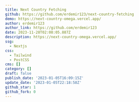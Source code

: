 ```yaml
---
title: Next Country Fetching
github: https://github.com/erdemir123/next-country-fetching
demo: https://next-country-omega.vercel.app/
author: erdemir123
author_link: https://github.com/erdemir123
date: 2023-11-28T02:08:05.887Z
description: https://next-country-omega.vercel.app/
ssg:
  - Nextjs
css:
  - Tailwind
  - PostCSS
cms: []
category: []
draft: false
publish_date: '2023-01-05T16:09:15Z'
update_date: '2023-01-05T22:18:58Z'
github_star: 1
github_fork: 0
---
```


